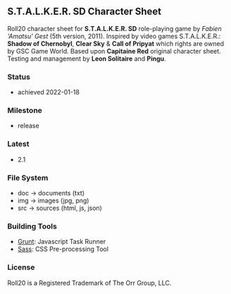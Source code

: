   ## S.T.A.L.K.E.R. SD Character Sheet

  Roll20 character sheet for **S.T.A.L.K.E.R. SD** role-playing game by *Fabien 'Amatsu' Gest* (5th version, 2011).
  Inspired by video games S.T.A.L.K.E.R.: **Shadow of Chernobyl**, **Clear Sky** & **Call of Pripyat** which rights are owned by GSC Game World.
  Based upon **Capitaine Red** original character sheet.
  Testing and management by **Leon Solitaire** and **Pingu**.

  ### Status

  * achieved 2022-01-18

  ### Milestone

  * release

  ### Latest

  * 2.1

  ### File System

  * doc -> documents (txt)
  * img -> images (jpg, png)
  * src -> sources (html, js, json)

  ### Building Tools

  * [Grunt](https://gruntjs.com/): Javascript Task Runner
  * [Sass](https://sass-lang.com/): CSS Pre-processing Tool

  ### License

  Roll20 is a Registered Trademark of The Orr Group, LLC.
